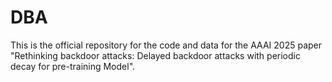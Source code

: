 # DBA
This is the official repository for the code and data for the AAAI 2025 paper "Rethinking backdoor attacks: Delayed backdoor attacks with periodic decay for pre-training Model".
